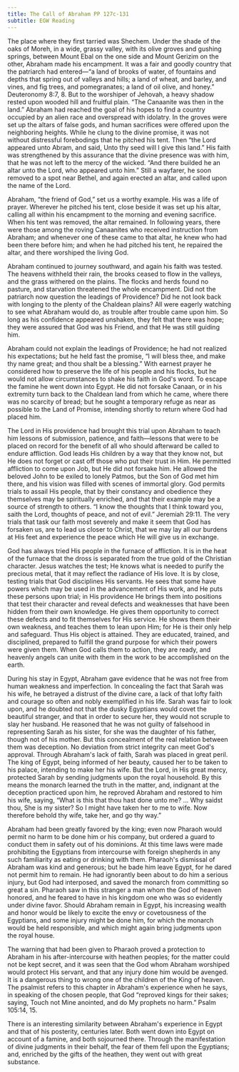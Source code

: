 ```yaml
---
title: The Call of Abraham PP 127c-131
subtitle: EGW Reading
---
```


The place where they first tarried was Shechem. Under the shade of the oaks of Moreh, in a wide, grassy valley, with its olive groves and gushing springs, between Mount Ebal on the one side and Mount Gerizim on the other, Abraham made his encampment. It was a fair and goodly country that the patriarch had entered—“a land of brooks of water, of fountains and depths that spring out of valleys and hills; a land of wheat, and barley, and vines, and fig trees, and pomegranates; a land of oil olive, and honey.” Deuteronomy 8:7, 8. But to the worshiper of Jehovah, a heavy shadow rested upon wooded hill and fruitful plain. “The Canaanite was then in the land.” Abraham had reached the goal of his hopes to find a country occupied by an alien race and overspread with idolatry. In the groves were set up the altars of false gods, and human sacrifices were offered upon the neighboring heights. While he clung to the divine promise, it was not without distressful forebodings that he pitched his tent. Then “the Lord appeared unto Abram, and said, Unto thy seed will I give this land.” His faith was strengthened by this assurance that the divine presence was with him, that he was not left to the mercy of the wicked. “And there builded he an altar unto the Lord, who appeared unto him.” Still a wayfarer, he soon removed to a spot near Bethel, and again erected an altar, and called upon the name of the Lord.

Abraham, “the friend of God,” set us a worthy example. His was a life of prayer. Wherever he pitched his tent, close beside it was set up his altar, calling all within his encampment to the morning and evening sacrifice. When his tent was removed, the altar remained. In following years, there were those among the roving Canaanites who received instruction from Abraham; and whenever one of these came to that altar, he knew who had been there before him; and when he had pitched his tent, he repaired the altar, and there worshiped the living God.

Abraham continued to journey southward, and again his faith was tested. The heavens withheld their rain, the brooks ceased to flow in the valleys, and the grass withered on the plains. The flocks and herds found no pasture, and starvation threatened the whole encampment. Did not the patriarch now question the leadings of Providence? Did he not look back with longing to the plenty of the Chaldean plains? All were eagerly watching to see what Abraham would do, as trouble after trouble came upon him. So long as his confidence appeared unshaken, they felt that there was hope; they were assured that God was his Friend, and that He was still guiding him.

Abraham could not explain the leadings of Providence; he had not realized his expectations; but he held fast the promise, “I will bless thee, and make thy name great; and thou shalt be a blessing.” With earnest prayer he considered how to preserve the life of his people and his flocks, but he would not allow circumstances to shake his faith in God's word. To escape the famine he went down into Egypt. He did not forsake Canaan, or in his extremity turn back to the Chaldean land from which he came, where there was no scarcity of bread; but he sought a temporary refuge as near as possible to the Land of Promise, intending shortly to return where God had placed him.

The Lord in His providence had brought this trial upon Abraham to teach him lessons of submission, patience, and faith—lessons that were to be placed on record for the benefit of all who should afterward be called to endure affliction. God leads His children by a way that they know not, but He does not forget or cast off those who put their trust in Him. He permitted affliction to come upon Job, but He did not forsake him. He allowed the beloved John to be exiled to lonely Patmos, but the Son of God met him there, and his vision was filled with scenes of immortal glory. God permits trials to assail His people, that by their constancy and obedience they themselves may be spiritually enriched, and that their example may be a source of strength to others. “I know the thoughts that I think toward you, saith the Lord, thoughts of peace, and not of evil.” Jeremiah 29:11. The very trials that task our faith most severely and make it seem that God has forsaken us, are to lead us closer to Christ, that we may lay all our burdens at His feet and experience the peace which He will give us in exchange.

God has always tried His people in the furnace of affliction. It is in the heat of the furnace that the dross is separated from the true gold of the Christian character. Jesus watches the test; He knows what is needed to purify the precious metal, that it may reflect the radiance of His love. It is by close, testing trials that God disciplines His servants. He sees that some have powers which may be used in the advancement of His work, and He puts these persons upon trial; in His providence He brings them into positions that test their character and reveal defects and weaknesses that have been hidden from their own knowledge. He gives them opportunity to correct these defects and to fit themselves for His service. He shows them their own weakness, and teaches them to lean upon Him; for He is their only help and safeguard. Thus His object is attained. They are educated, trained, and disciplined, prepared to fulfill the grand purpose for which their powers were given them. When God calls them to action, they are ready, and heavenly angels can unite with them in the work to be accomplished on the earth.

During his stay in Egypt, Abraham gave evidence that he was not free from human weakness and imperfection. In concealing the fact that Sarah was his wife, he betrayed a distrust of the divine care, a lack of that lofty faith and courage so often and nobly exemplified in his life. Sarah was fair to look upon, and he doubted not that the dusky Egyptians would covet the beautiful stranger, and that in order to secure her, they would not scruple to slay her husband. He reasoned that he was not guilty of falsehood in representing Sarah as his sister, for she was the daughter of his father, though not of his mother. But this concealment of the real relation between them was deception. No deviation from strict integrity can meet God's approval. Through Abraham's lack of faith, Sarah was placed in great peril. The king of Egypt, being informed of her beauty, caused her to be taken to his palace, intending to make her his wife. But the Lord, in His great mercy, protected Sarah by sending judgments upon the royal household. By this means the monarch learned the truth in the matter, and, indignant at the deception practiced upon him, he reproved Abraham and restored to him his wife, saying, “What is this that thou hast done unto me? ... Why saidst thou, She is my sister? So I might have taken her to me to wife. Now therefore behold thy wife, take her, and go thy way.”

Abraham had been greatly favored by the king; even now Pharaoh would permit no harm to be done him or his company, but ordered a guard to conduct them in safety out of his dominions. At this time laws were made prohibiting the Egyptians from intercourse with foreign shepherds in any such familiarity as eating or drinking with them. Pharaoh's dismissal of Abraham was kind and generous; but he bade him leave Egypt, for he dared not permit him to remain. He had ignorantly been about to do him a serious injury, but God had interposed, and saved the monarch from committing so great a sin. Pharaoh saw in this stranger a man whom the God of heaven honored, and he feared to have in his kingdom one who was so evidently under divine favor. Should Abraham remain in Egypt, his increasing wealth and honor would be likely to excite the envy or covetousness of the Egyptians, and some injury might be done him, for which the monarch would be held responsible, and which might again bring judgments upon the royal house.

The warning that had been given to Pharaoh proved a protection to Abraham in his after-intercourse with heathen peoples; for the matter could not be kept secret, and it was seen that the God whom Abraham worshiped would protect His servant, and that any injury done him would be avenged. It is a dangerous thing to wrong one of the children of the King of heaven. The psalmist refers to this chapter in Abraham's experience when he says, in speaking of the chosen people, that God “reproved kings for their sakes; saying, Touch not Mine anointed, and do My prophets no harm.” Psalm 105:14, 15.

There is an interesting similarity between Abraham's experience in Egypt and that of his posterity, centuries later. Both went down into Egypt on account of a famine, and both sojourned there. Through the manifestation of divine judgments in their behalf, the fear of them fell upon the Egyptians; and, enriched by the gifts of the heathen, they went out with great substance.